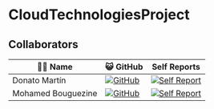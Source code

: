 # CloudTechnologiesProject

## Collaborators

| 🧑‍💻 Name | 😺 GitHub | Self Reports |
| - | - | - |
| Donato Martín | [![GitHub](https://img.shields.io/badge/GitHub-dononitram-brightgreen)](https://github.com/dononitram) | [![Self Report](https://img.shields.io/badge/Self%20Report-View-blue)](https://github.com/dononitram/CloudTechnologiesProject/wiki/Self-Reports#donato) |
| Mohamed Bouguezine | [![GitHub](https://img.shields.io/badge/GitHub-mohBgz-brightgreen)](https://github.com/mohBgz) | [![Self Report](https://img.shields.io/badge/Self%20Report-View-blue)](https://github.com/dononitram/CloudTechnologiesProject/wiki/Self-Reports#mohamed) |
